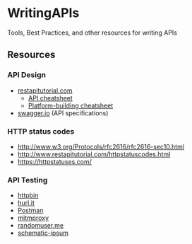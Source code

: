 # WritingAPIs
Tools, Best Practices, and other resources for writing APIs

## Resources

### API Design

* [restapitutorial.com](http://www.restapitutorial.com/)
  * [API cheatsheet](https://github.com/RestCheatSheet/api-cheat-sheet)
  * [Platform-building cheatsheet](https://github.com/RestCheatSheet/platform-cheat-sheet#platform-building-cheat-sheet)
* [swagger.io](http://swagger.io/) (API specifications)

### HTTP status codes

* http://www.w3.org/Protocols/rfc2616/rfc2616-sec10.html
* http://www.restapitutorial.com/httpstatuscodes.html
* https://httpstatuses.com/

### API Testing

* [httpbin](https://httpbin.org/)
* [hurl.it](https://www.hurl.it/)
* [Postman](https://www.getpostman.com/)
* [mitmproxy](https://mitmproxy.org/)
* [randomuser.me](https://randomuser.me/)
* [schematic-ipsum](http://schematic-ipsum.herokuapp.com/)
  
